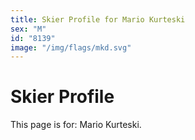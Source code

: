 ```yaml
---
title: Skier Profile for Mario Kurteski
sex: "M"
id: "8139"
image: "/img/flags/mkd.svg" 
---
```


# Skier Profile

This page is for: Mario Kurteski.
    